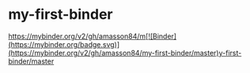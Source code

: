# my-first-binder
https://mybinder.org/v2/gh/amasson84/m[![Binder](https://mybinder.org/badge.svg)](https://mybinder.org/v2/gh/amasson84/my-first-binder/master)y-first-binder/master
